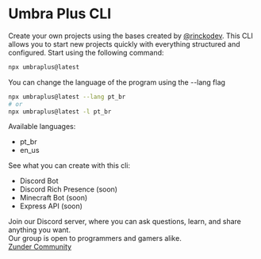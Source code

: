 # Umbra Plus CLI

Create your own projects using the bases created by [@rinckodev](https://github.com/rinckodev).
This CLI allows you to start new projects quickly with everything structured and configured. Start using the following command:
```bash
npx umbraplus@latest
```

You can change the language of the program using the --lang flag
```bash
npx umbraplus@latest --lang pt_br
# or
npx umbraplus@latest -l pt_br
```

Available languages: 
- pt_br 
- en_us

See what you can create with this cli:
- Discord Bot
- Discord Rich Presence (soon)
- Minecraft Bot (soon)
- Express API (soon)

Join our Discord server, where you can ask questions, learn, and share anything you want.<br>
Our group is open to programmers and gamers alike.<br>
[Zunder Community](http://discord.gg/tTu8dGN)
